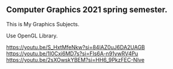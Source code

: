 ## Computer Graphics 2021 spring semester.

This is My Graphics Subjects.

Use OpenGL Library.


https://youtu.be/S_HxtMfeNkw?si=84lAZ0uJ6DA2UAGB
</br>
https://youtu.be/1I0Cxi6MD7s?si=FIs6A-n91ywRV4Pu
</br>
https://youtu.be/2sXOwskYBEM?si=HH6_9PkzFEC-Nlve


